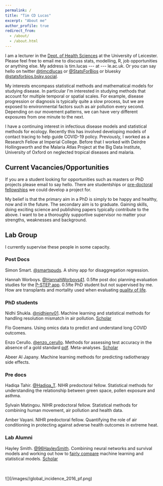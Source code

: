 ```yaml
---
permalink: /
title: "Tim CD Lucas"
excerpt: "About me"
author_profile: true
redirect_from:
  - /about/
  - /about.html
---
```


I am a lecturer in the [Dept. of Health Sciences](https://le.ac.uk/health-sciences) at the University of Leicester.
Please feel free to email me to discuss stats, modelling, R, job opportunities or anything else.
My address is tim.lucas --- at --- le.ac.uk.
Or you can say hello on twitter [@timcdlucas](www.twitter.com/timcdlucas) or [@StatsForBios](www.twitter.com/statsforbios) or bluesky [@statsforbios.bsky.social](https://bsky.app/profile/statsforbios.bsky.social).

My interests encompass statistical methods and mathematical models for studying disease.
In particular I'm interested in studying methods that account for multiple temporal or spatial scales.
For example, disease progression or diagnosis is typically quite a slow process, but we are exposed to environmental factors such as air pollution every second.
Depending on our movement patterns, we can have very different exposures from one minute to the next.

I have a continuing interest in infectious disease models and statistical methods for ecology.
Recently this has involved developing models of contact tracing to help guide COVID-19 policy.
Previously, I worked as a Research Fellow at Imperial College.
Before that I worked with Deirdre Hollingsworth and the Malaria Atlas Project at the Big Data Institute, University of Oxford on neglected tropical diseases and malaria.


Current Vacancies/Opportunities
--------------------------------

If you are a student looking for opportunities such as masters or PhD projects please email to say hello.
There are studentships or [pre-doctoral fellowships](https://www.nihr.ac.uk/explore-nihr/academy-programmes/fellowship-programme.htm#one) we could develop a project for.

My belief is that the primary aim in a PhD is simply to be happy and healthy, now and in the future.
The secondary aim is to graduate.
Gaining skills, doing exciting science and publishing papers typically contribute to the above.
I want to be a thoroughly supportive supervisor no matter your strengths, weaknesses and background.



Lab Group
-----------

I currently supervise these people in some capacity.

### Post Docs

Simon Smart. [@smartspuds](https://twitter.com/smartspuds). A shiny app for disaggregation regression. 

Hannah Worboys. [@HannahWorboys41](https://twitter.com/HannahWorboys41). 0.5fte post doc planning evaluation studies for the [P-STEP app](https://le.ac.uk/cehs/research/personalised-space-technology-exercise-platform). 0.5fte PhD student but not supervised by me. How are transplants and mortality used when evaluating [quality of life](https://bmjopen.bmj.com/content/11/8/e048179.full).


### PhD students

Nidhi Shukla. [@nidhienv01](https://twitter.com/nidhienv01). Machine learning and statistical methods for handling resolution mismatch in air pollution. [Scholar](https://scholar.google.com/citations?hl=en&user=wOcmZkgAAAAJ) 

Flo Goemans. Using omics data to predict and understand long COVID outcomes.

Enzo Cerullo. [@enzo_cerullo](https://twitter.com/enzo_cerullo). Methods for assessing test accuracy in the absence of a gold standard [pdf](https://arxiv.org/abs/2103.06858). Meta-analyses. [Scholar](https://scholar.google.com/citations?user=OFlV97sAAAAJ&hl=en&oi=ao)

Abeer Al Japany. Machine learning methods for predicting radiotherapy side effects. 


### Pre docs

Hadiqa Tahir. [@Hadiqa_T](https://twitter.com/Hadiqa_T). NIHR predoctoral fellow. Statistical methods for understanding the relationship between green space, pollen exposure and asthma.

Sylvain Matingou. NIHR predoctoral fellow. Statistical methods for combining human movement, air pollution and health data.

Amber Vayani. NIHR predoctoral fellow. Quantifying the role of air conditioning in protecting against adverse health outcomes in extreme heat.



### Lab Alumni
Hayley Smith. [@96HayleySmith](https://twitter.com/96HayleySmith). Combining neural networks and survival models and working out how to [fairly compare](https://diagnprognres.biomedcentral.com/articles/10.1186/s41512-022-00124-y) machine learning and statistical models. [Scholar](https://scholar.google.com/citations?user=OPi4pSQAAAAJ&hl=en&oi=ao)


<br>
<br>
![](/images//global_incidence_2016_pf.png)

